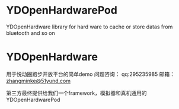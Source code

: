 # YDOpenHardwarePod
YDOpenHardware library for hard ware to cache or store datas from bluetooth and so on

# YDOpenHardware
用于悦动圈跑步开放平台的简单demo
问题咨询： qq:295235985  邮箱：zhangminke@51yund.com

第三方最终提供给我们一个framework，模拟器和真机通用的
YDOpenHardwarePod 
